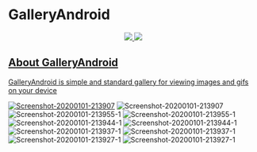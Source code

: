 # GalleryAndroid

<p align="center">
  <a href="https://www.code-inspector.com/public/project/2752/GalleryAndroid/dashboard">
  <img src="https://www.code-inspector.com/project/2752/score/svg"/>
  <a href="https://github.com/KirillKozinets/GalleryAndroid/releases/download/2.2/app.apk">
  <img src="https://img.shields.io/static/v1?label=download&message=2.2&color=%3CCOLOR%3E" />
</p>
    
## About GalleryAndroid
GalleryAndroid is simple and standard gallery for viewing images and gifs on your device

<img src="https://i.ibb.co/qxSgMjn/Screenshot-20200101-213907.jpg" alt="Screenshot-20200101-213907" border="0"></a> 
<img src="https://i.ibb.co/qxSgMjn/Screenshot-20200101-213907.jpg" alt="Screenshot-20200101-213907" border="0"></a> 
<img src="https://i.ibb.co/FKVTpzX/Screenshot-20200101-213955-1.jpg" alt="Screenshot-20200101-213955-1" border="0"></a> 
<img src="https://i.ibb.co/FKVTpzX/Screenshot-20200101-213955-1.jpg" alt="Screenshot-20200101-213955-1" border="0"></a>
<img src="https://i.ibb.co/NWyVvJS/Screenshot-20200101-213944-1.jpg" alt="Screenshot-20200101-213944-1" border="0"></a>
<img src="https://i.ibb.co/NWyVvJS/Screenshot-20200101-213944-1.jpg" alt="Screenshot-20200101-213944-1" border="0"></a> 
<img src="https://i.ibb.co/mbSWWkH/Screenshot-20200101-213937-1.jpg" alt="Screenshot-20200101-213937-1" border="0"></a> 
<img src="https://i.ibb.co/mbSWWkH/Screenshot-20200101-213937-1.jpg" alt="Screenshot-20200101-213937-1" border="0"></a>
<img src="https://i.ibb.co/dGK64xM/Screenshot-20200101-213927-1.jpg" alt="Screenshot-20200101-213927-1" border="0"></a> 
<img src="https://i.ibb.co/dGK64xM/Screenshot-20200101-213927-1.jpg" alt="Screenshot-20200101-213927-1" border="0"></a>
